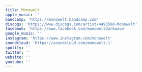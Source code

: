 ```yaml
---
title: Monowelt
apple_music: ''
bandcamp: 'https://monowelt.bandcamp.com'
discogs: 'https://www.discogs.com/artist/4493508-Monowelt'
facebook: 'https://www.facebook.com/monoweltdarkwave'
google_music: ''
instagram: 'https://www.instagram.com/monowelt'
soundcloud: 'https://soundcloud.com/monowelt-1'
spotify: ''
twitter: ''
website: ''
youtube: ''
---
```

